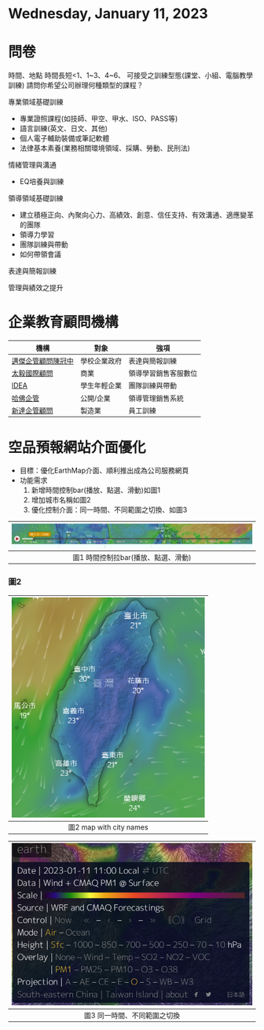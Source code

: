 # Wednesday, January 11, 2023

# 問卷

時間、地點
時間長短<1、1\~3、4\~6、
可接受之訓練型態(課堂、小組、電腦教學訓練)
請問你希望公司辦理何種類型的課程？

專業領域基礎訓練
- 專業證照課程(如技師、甲空、甲水、ISO、PASS等)
- 語言訓練(英文、日文、其他)
- 個人電子輔助裝備或筆記軟體
- 法律基本素養(業務相關環境領域、採購、勞動、民刑法)

情緒管理與溝通
- EQ培養與訓練

領導領域基礎訓練
- 建立積極正向、內聚向心力、高績效、創意、信任支持、有效溝通、適應變革的團隊
- 領導力學習
- 團隊訓練與帶動
- 如何帶領會議

表達與簡報訓練


管理與績效之提升

# 企業教育顧問機構

機構|對象|強項
-|-|-
[邁傑企管顧問陳冠中](https://mjpcg.com/about/)|學校企業政府|表達與簡報訓練
[太毅國際顧問](https://www.timingasia.com/about/)|商業|領導學習銷售客服數位
[IDEA](https://www.paidea.com.tw/about/training-director/)|學生年輕企業|團隊訓練與帶動
[哈佛企管](https://www.harment.com/)|公開/企業|領導管理銷售系統
[新達企管顧問](http://hrservice.com.tw/)|製造業|員工訓練

# 空品預報網站介面優化

- 目標：優化EarthMap介面、順利推出成為公司服務網頁
- 功能需求
  1. 新增時間控制bar(播放、點選、滑動)如圖1
  2. 增加城市名稱如圖2
  3. 優化控制介面：同一時間、不同範圍之切換、如圖3

|![圖1](https://raw.githubusercontent.com/sinotec2/foam1/master/attachments/2023-01-11-11-21-33.png)|
|:-:|
|圖1 時間控制拉bar(播放、點選、滑動)|

### 圖2

|![圖2](https://raw.githubusercontent.com/sinotec2/foam1/master/attachments/2023-01-11-11-23-40.png)|
|:-:|
|圖2 map with city names|

|![圖3](https://raw.githubusercontent.com/sinotec2/foam1/master/attachments/2023-01-11-11-29-16.png)|
|:-:|
|圖3 同一時間、不同範圍之切換|